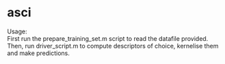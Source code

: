 # asci

Usage:  
First run the prepare_training_set.m script to read the datafile provided.  
Then, run driver_script.m to compute descriptors of choice, kernelise them and make predictions.
